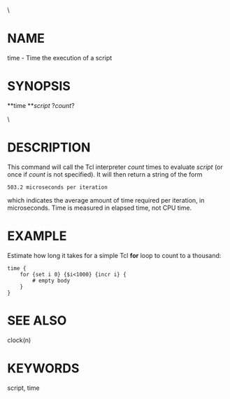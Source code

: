 \

# NAME

time - Time the execution of a script

# SYNOPSIS

**time ***script* ?*count*?

\

# DESCRIPTION

This command will call the Tcl interpreter *count* times to evaluate
*script* (or once if *count* is not specified). It will then return a
string of the form

    503.2 microseconds per iteration

which indicates the average amount of time required per iteration, in
microseconds. Time is measured in elapsed time, not CPU time.

# EXAMPLE

Estimate how long it takes for a simple Tcl **for** loop to count to a
thousand:

    time {
        for {set i 0} {$i<1000} {incr i} {
            # empty body
        }
    }

# SEE ALSO

clock(n)

# KEYWORDS

script, time
